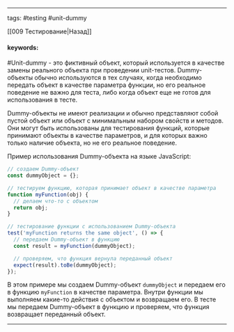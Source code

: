____

tags: #testing #unit-dummy

[[009 Тестирование|Назад]]

#### keywords:

#Unit-dummy - это фиктивный объект, который используется в качестве замены реального объекта при проведении unit-тестов. Dummy-объекты обычно используются в тех случаях, когда необходимо передать объект в качестве параметра функции, но его реальное поведение не важно для теста, либо когда объект еще не готов для использования в тесте.

Dummy-объекты не имеют реализации и обычно представляют собой пустой объект или объект с минимальным набором свойств и методов. Они могут быть использованы для тестирования функций, которые принимают объекты в качестве параметров, и для которых важно только наличие объекта, но не его реальное поведение.

Пример использования Dummy-объекта на языке JavaScript:

```jsx
// создаем Dummy-объект
const dummyObject = {};

// тестируем функцию, которая принимает объект в качестве параметра
function myFunction(obj) {
  // делаем что-то с объектом
  return obj;
}

// тестирование функции с использованием Dummy-объекта
test('myFunction returns the same object', () => {
  // передаем Dummy-объект в функцию
  const result = myFunction(dummyObject);

  // проверяем, что функция вернула переданный объект
  expect(result).toBe(dummyObject);
});
```

В этом примере мы создаем Dummy-объект `dummyObject` и передаем его в функцию `myFunction` в качестве параметра. Внутри функции мы выполняем какие-то действия с объектом и возвращаем его. В тесте мы передаем Dummy-объект в функцию и проверяем, что функция возвращает переданный объект.

_____

